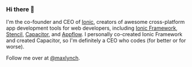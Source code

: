 ### Hi there 👋

I'm the co-founder and CEO of [Ionic](https://ionic.io/), creators of awesome cross-platform app development tools for web developers, including [Ionic Framework](https://ionicframework.com/), [Stencil](https://stenciljs.com/), [Capacitor](https://capacitorjs.com/), and [Appflow](https://useappflow.com/). I personally co-created Ionic Framework and created Capacitor, so I'm definitely a CEO who codes (for better or for worse).

Follow me over at [@maxlynch](https://twitter.com/maxlynch).
